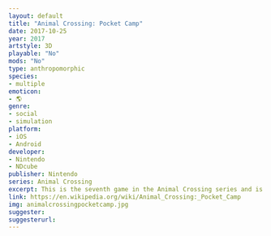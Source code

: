 ```yaml
---
layout: default
title: "Animal Crossing: Pocket Camp"
date: 2017-10-25
year: 2017
artstyle: 3D
playable: "No"
mods: "No"
type: anthropomorphic
species: 
- multiple
emoticon:
- 🌎
genre: 
- social
- simulation
platform:
- iOS
- Android
developer: 
- Nintendo
- NDcube
publisher: Nintendo
series: Animal Crossing
excerpt: This is the seventh game in the Animal Crossing series and is another spin-off. In it you build up your camp site and befriend animals you find on your travels.
link: https://en.wikipedia.org/wiki/Animal_Crossing:_Pocket_Camp
img: animalcrossingpocketcamp.jpg
suggester: 
suggesterurl: 
---
```


